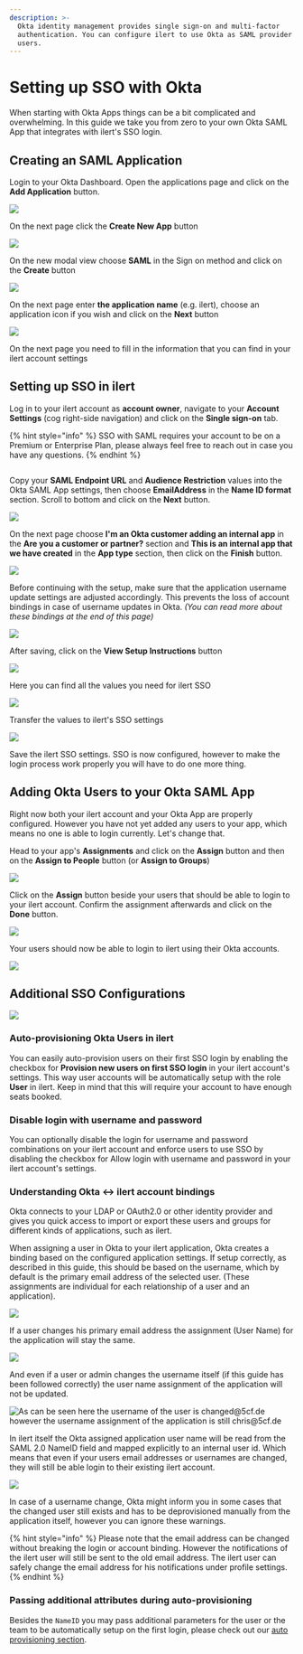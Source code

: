 ```yaml
---
description: >-
  Okta identity management provides single sign-on and multi-factor
  authentication. You can configure ilert to use Okta as SAML provider for your
  users.
---
```


# Setting up SSO with Okta

When starting with Okta Apps things can be a bit complicated and overwhelming. In this guide we take you from zero to your own Okta SAML App that integrates with ilert's SSO login.

## Creating an SAML Application

Login to your Okta Dashboard. Open the applications page and click on the **Add Application** button.

![](../../.gitbook/assets/okta1.png)

On the next page click the **Create New App** button

![](../../.gitbook/assets/okta2.png)

On the new modal view choose **SAML** in the Sign on method and click on the **Create** button

![](../../.gitbook/assets/okta3.png)

On the next page enter **the application name** (e.g. ilert), choose an application icon if you wish and click on the **Next** button

![](../../.gitbook/assets/okta4.png)

On the next page you need to fill in the information that you can find in your ilert account settings

## Setting up SSO in ilert

Log in to your ilert account as **account owner**, navigate to your **Account Settings** (cog right-side navigation) and click on the **Single sign-on** tab.

{% hint style="info" %}
SSO with SAML requires your account to be on a Premium or Enterprise Plan, please always feel free to reach out in case you have any questions.
{% endhint %}

<figure><img src="../../.gitbook/assets/Screenshot 2023-02-07 at 11.07.07 (1).png" alt=""><figcaption></figcaption></figure>

Copy your **SAML Endpoint URL** and **Audience Restriction** values into the Okta SAML App settings, then choose **EmailAddress** in the **Name ID format** section. Scroll to bottom and click on the **Next** button.

![](../../.gitbook/assets/okta7.png)

On the next page choose **I'm an Okta customer adding an internal app** in the **Are you a customer or partner?** section and **This is an internal app that we have created** in the **App type** section, then click on the **Finish** button.

![](../../.gitbook/assets/okta8.png)

Before continuing with the setup, make sure that the application username update settings are adjusted accordingly. This prevents the loss of account bindings in case of username updates in Okta. _(You can read more about these bindings at the end of this page)_

![](<../../.gitbook/assets/Screenshot 2020-08-17 at 15.07.14.png>)

After saving, click on the **View Setup Instructions** button

![](../../.gitbook/assets/okta9.png)

Here you can find all the values you need for ilert SSO

![](../../.gitbook/assets/okta10.png)

Transfer the values to ilert's SSO settings

![](../../.gitbook/assets/okta11.png)

Save the ilert SSO settings. SSO is now configured, however to make the login process work properly you will have to do one more thing.

## Adding Okta Users to your Okta SAML App

Right now both your ilert account and your Okta App are properly configured. However you have not yet added any users to your app, which means no one is able to login currently. Let's change that.

Head to your app's **Assignments** and click on the **Assign** button and then on the **Assign to People** button (or **Assign to Groups**)

![](../../.gitbook/assets/okta12.png)

Click on the **Assign** button beside your users that should be able to login to your ilert account. Confirm the assignment afterwards and click on the **Done** button.

![](../../.gitbook/assets/okta13.png)

Your users should now be able to login to ilert using their Okta accounts.

![](<../../.gitbook/assets/Screenshot 2020-06-17 at 13.55.33.png>)

## Additional SSO Configurations

![](<../../.gitbook/assets/Screenshot 2020-06-17 at 13.58.03.png>)

### Auto-provisioning Okta Users in ilert

You can easily auto-provision users on their first SSO login by enabling the checkbox for **Provision new users on first SSO login** in your ilert account's settings. This way user accounts will be automatically setup with the role **User** in ilert. Keep in mind that this will require your account to have enough seats booked.

### Disable login with username and password

You can optionally disable the login for username and password combinations on your ilert account and enforce users to use SSO by disabling the checkbox for Allow login with username and password in your ilert account's settings.

### Understanding Okta <-> ilert account bindings

Okta connects to your LDAP or OAuth2.0 or other identity provider and gives you quick access to import or export these users and groups for different kinds of applications, such as ilert.

When assigning a user in Okta to your ilert application, Okta creates a binding based on the configured application settings. If setup correctly, as described in this guide, this should be based on the username, which by default is the primary email address of the selected user. (These assignments are individual for each relationship of a user and an application).

![](<../../.gitbook/assets/Screenshot 2020-08-17 at 15.00.54.png>)

If a user changes his primary email address the assignment (User Name) for the application will stay the same.

![](<../../.gitbook/assets/Screenshot 2020-08-17 at 14.57.25.png>)

And even if a user or admin changes the username itself (if this guide has been followed correctly) the user name assignment of the application will not be updated.

![As can be seen here the username of the user is changed@5cf.de however the username assignment of the application is still chris@5cf.de](<../../.gitbook/assets/Screenshot 2020-08-17 at 15.00.49.png>)

In ilert itself the Okta assigned application user name will be read from the SAML 2.0 NameID field and mapped explicitly to an internal user id. Which means that even if your users email addresses or usernames are changed, they will still be able login to their existing ilert account.

![](<../../.gitbook/assets/Screenshot 2020-08-17 at 15.04.20.png>)

In case of a username change, Okta might inform you in some cases that the changed user still exists and has to be deprovisioned manually from the application itself, however you can ignore these warnings.

{% hint style="info" %}
Please note that the email address can be changed without breaking the login or account binding. However the notifications of the ilert user will still be sent to the old email address. The ilert user can safely change the email address for his notifications under profile settings.
{% endhint %}

### Passing additional attributes during auto-provisioning

Besides the `NameID` you may pass additional parameters for the user or the team to be automatically setup on the first login, please check out our [auto provisioning section](auto-provisioning-users-and-teams.md).

